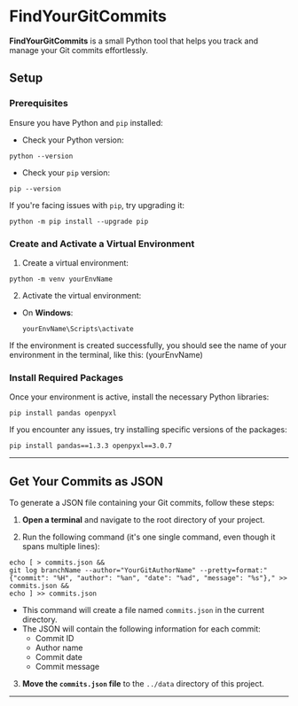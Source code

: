# FindYourGitCommits

**FindYourGitCommits** is a small Python tool that helps you track and manage your Git commits effortlessly.

## Setup

### Prerequisites
Ensure you have Python and `pip` installed:

- Check your Python version:
```
python --version
```
- Check your `pip` version:
```
pip --version
```

If you're facing issues with `pip`, try upgrading it:
```
python -m pip install --upgrade pip
```


### Create and Activate a Virtual Environment

1. Create a virtual environment:
```
python -m venv yourEnvName
```

2. Activate the virtual environment:
- On **Windows**:
  ```
  yourEnvName\Scripts\activate
  ```

If the environment is created successfully, you should see the name of your environment in the terminal, like this:
(yourEnvName)

### Install Required Packages

Once your environment is active, install the necessary Python libraries:
```
pip install pandas openpyxl
```

If you encounter any issues, try installing specific versions of the packages:
```
pip install pandas==1.3.3 openpyxl==3.0.7
```

---

## Get Your Commits as JSON

To generate a JSON file containing your Git commits, follow these steps:

1. **Open a terminal** and navigate to the root directory of your project.

2. Run the following command (it's one single command, even though it spans multiple lines):
```
echo [ > commits.json &&
git log branchName --author="YourGitAuthorName" --pretty=format:"{"commit": "%H", "author": "%an", "date": "%ad", "message": "%s"}," >> commits.json &&
echo ] >> commits.json
```

- This command will create a file named `commits.json` in the current directory.
- The JSON will contain the following information for each commit:
  - Commit ID
  - Author name
  - Commit date
  - Commit message

3. **Move the `commits.json` file** to the `../data` directory of this project.

---
